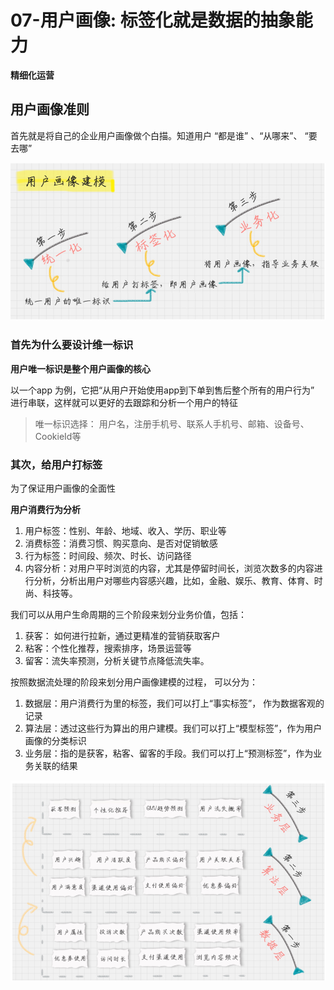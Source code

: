 # 07-用户画像: 标签化就是数据的抽象能力

**精细化运营**



## 用户画像准则

首先就是将自己的企业用户画像做个白描。知道用户 “都是谁” 、“从哪来”、 “要去哪”



![image-20190903124204784](./images/image-20190903124204784.png)



### 首先为什么要设计维一标识

**用户唯一标识是整个用户画像的核心**

以一个app 为例，它把“从用户开始使用app到下单到售后整个所有的用户行为” 进行串联，这样就可以更好的去跟踪和分析一个用户的特征

> 唯一标识选择： 用户名，注册手机号、联系人手机号、邮箱、设备号、CookieId等

### 其次，给用户打标签

为了保证用户画像的全面性

**用户消费行为分析**

1. 用户标签：性别、年龄、地域、收入、学历、职业等
2. 消费标签：消费习惯、购买意向、是否对促销敏感
3. 行为标签：时间段、频次、时长、访问路径
4. 内容分析：对用户平时浏览的内容，尤其是停留时间长，浏览次数多的内容进行分析，分析出用户对哪些内容感兴趣，比如，金融、娱乐、教育、体育、时尚、科技等。

我们可以从用户生命周期的三个阶段来划分业务价值，包括：

1. 获客： 如何进行拉新，通过更精准的营销获取客户
2. 粘客：个性化推荐，搜索排序，场景运营等
3. 留客：流失率预测，分析关键节点降低流失率。



按照数据流处理的阶段来划分用户画像建模的过程， 可以分为：

1. 数据层：用户消费行为里的标签，我们可以打上“事实标签”， 作为数据客观的记录
2. 算法层：透过这些行为算出的用户建模。我们可以打上“模型标签”，作为用户画像的分类标识
3. 业务层：指的是获客，粘客、留客的手段。我们可以打上“预测标签”，作为业务关联的结果

![image-20190903125544927](./images/image-20190903125544927.png)




